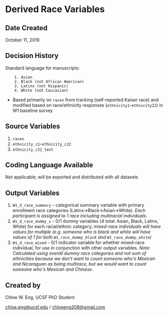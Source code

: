 # Derived Race Variables

## Date Created
October 11, 2019

## Decision History
Standard language for manuscripts:

		1. Asian
		2. Black (not African American)
		3. Latinx (not Hispanic)
		4. White (not Caucasian)
		
* Based primarily on `racen` from tracking (self-reported Kaiser race) and modified based on race/ethnicity responses (`ethnicity1`-`ethnicity22`) in W1 baseline survey

## Source Variables
1. `racen`
2. `ethnicity_c1`-`ethnicity_c22`
3. `ethnicity_c22_text`

## Coding Language Available
Not applicable; will be exported and distributed with all datasets

## Output Variables
1. `W1_d_race_summary` - categorical summary variable with primary enrollment race categories (Latinx->Black->Asian->White). 
	*Each participant is assigned to 1 race including multiracial individuals*.
2. `W1_d_race_dummy_x` - 0/1 dummy variables (4 total: Asian, Black, Latinx, White) for each racial/ethnic category; 
	*mixed-race individuals will have values for multiple (e.g. someone who is black and white will have values of 1 for both `W1_race_dummy_black` and `W1_race_dummy_white`)*
3. `W1_d_race_mixed` - 0/1 indicator variable for whether mixed-race individual, for use in conjunction with other output variables. 
	*Note: Calculated using overall dummy race categories and not sum of ethnicities because we don't want to count someone who's Mexican and Nicaraguan as being multirace, but we would want to count someone who's Mexican and Chinese.*

## Created by

Chloe W. Eng, UCSF PhD Student

chloe.eng@ucsf.edu / chloeeng208@gmail.com

